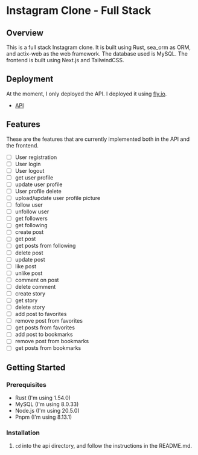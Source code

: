 # Instagram Clone - Full Stack

## Overview
This is a full stack Instagram clone. 
It is built using Rust, sea_orm as ORM, and actix-web as the web framework. 
The database used is MySQL. The frontend is built using Next.js and TailwindCSS.

## Deployment
At the moment, I only deployed the API. I deployed it using [fly.io](https://fly.io).
- [API](https://igclone.fly.dev)

## Features
These are the features that are currently implemented both in the API and the frontend.
- [ ] User registration
- [ ] User login
- [ ] User logout
- [ ] get user profile
- [ ] update user profile
- [ ] User profile delete
- [ ] upload/update user profile picture
- [ ] follow user
- [ ] unfollow user
- [ ] get followers
- [ ] get following
- [ ] create post
- [ ] get post
- [ ] get posts from following
- [ ] delete post
- [ ] update post
- [ ] like post
- [ ] unlike post
- [ ] comment on post
- [ ] delete comment
- [ ] create story
- [ ] get story
- [ ] delete story
- [ ] add post to favorites
- [ ] remove post from favorites
- [ ] get posts from favorites
- [ ] add post to bookmarks
- [ ] remove post from bookmarks
- [ ] get posts from bookmarks

## Getting Started
### Prerequisites
- Rust (I'm using 1.54.0)
- MySQL (I'm using 8.0.33)
- Node.js (I'm using 20.5.0)
- Pnpm (I'm using 8.13.1)

### Installation
1. `cd` into the api directory, and follow the instructions in the README.md.

[//]: # (2. `cd` into the frontend directory, and follow the instructions in the README.md.)